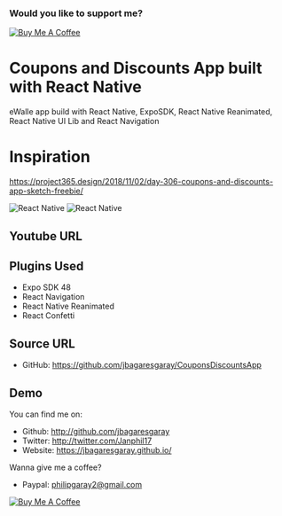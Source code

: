 ### Would you like to support me?

<a href="https://www.buymeacoffee.com/jbagaresgaray" target="_blank"><img src="https://www.buymeacoffee.com/assets/img/custom_images/orange_img.png" alt="Buy Me A Coffee" style="height: auto !important;width: auto !important;" ></a>

# Coupons and Discounts App built with React Native

eWalle app build with React Native, ExpoSDK, React Native Reanimated, React Native UI Lib and React Navigation

# Inspiration

https://project365.design/2018/11/02/day-306-coupons-and-discounts-app-sketch-freebie/

![React Native](https://project365.design/wp-content/uploads/2018/11/02112018-post-1200x675.png)
![React Native](https://project365.design/wp-content/uploads/2018/11/02112018-design.png)


## Youtube URL

## Plugins Used

- Expo SDK 48
- React Navigation
- React Native Reanimated
- React Confetti

## Source URL

- GitHub: https://github.com/jbagaresgaray/CouponsDiscountsApp

## Demo

You can find me on:

- Github: http://github.com/jbagaresgaray
- Twitter: http://twitter.com/Janphil17
- Website: https://jbagaresgaray.github.io/

Wanna give me a coffee?

- Paypal: philipgaray2@gmail.com

<a href="https://www.buymeacoffee.com/jbagaresgaray" target="_blank"><img src="https://www.buymeacoffee.com/assets/img/custom_images/orange_img.png" alt="Buy Me A Coffee" style="height: auto !important;width: auto !important;" ></a>
